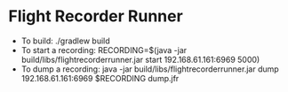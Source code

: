 Flight Recorder Runner
======================

* To build: ./gradlew build
* To start a recording: RECORDING=$(java -jar build/libs/flightrecorderrunner.jar start 192.168.61.161:6969 5000)
* To dump a recording: java -jar build/libs/flightrecorderrunner.jar dump 192.168.61.161:6969 $RECORDING dump.jfr
